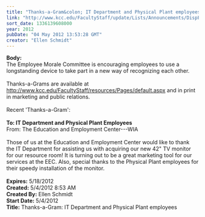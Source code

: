 ```yaml
---
title: "Thanks-a-Gram&colon; IT Department and Physical Plant employees"
link: "http://www.kcc.edu/FacultyStaff/update/Lists/Announcements/DispForm.aspx?ID=701"
sort_date: 1336139608000
year: 2012
pubDate: "04 May 2012 13:53:28 GMT"
creator: "Ellen Schmidt"
---
```


<div><b>Body:</b> <div class=ExternalClassF30EDA879E9A49979F1DBF07D9B8CCFC>
<div>The Employee Morale Committee is encouraging employees to use a longstanding device to take part in a new way of recognizing each other. <br> <br>Thanks-a-Grams are available at <a href="/FacultyStaff/resources/Pages/default.aspx">http://www.kcc.edu/FacultyStaff/resources/Pages/default.aspx</a> and in print in marketing and public relations. <br> <br>Recent 'Thanks-a-Gram':<br> <br><strong>To: IT Department and Physical Plant Employees<br></strong>From: The Education and Employment Center---WIA</div>
<div> </div>
<div>Those of us at the Education and Employment Center would like to thank the IT Department for assisting us with acquiring our new 42&quot; TV monitor for our resource room! It is turning out to be a great marketing tool for our services at the EEC. Also, special thanks to the Physical Plant employees for their speedy installation of the monitor.</div>
<div> </div></div></div>
<div><b>Expires:</b> 5/18/2012</div>
<div><b>Created:</b> 5/4/2012 8:53 AM</div>
<div><b>Created By:</b> Ellen Schmidt</div>
<div><b>Start Date:</b> 5/4/2012</div>
<div><b>Title:</b> Thanks-a-Gram: IT Department and Physical Plant employees</div>
